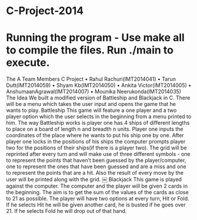 C-Project-2014
==============
Running the program -
Use make all to compile the files. Run ./main to execute.
==============
The A Team
Members
C Project
• Rahul Rachuri(IMT2014041)
• Tarun Dutt(IMT2014059)
• Shyam Kb(IMT2014050)
• Ankita Victor(IMT2014005)
• AnshumaanAgrawal(IMT2014007) 
• Mounika Neerukonda(IMT2014035)
The Idea
We built a modified version of Battleship and Blackjack in C.
There will be a menu which takes the user input and opens the game that he wants to play.
Battleship
This game will feature a one player and a two player option which the user selects in the beginning from a menu printed to him.
The way Battleship works is player one has 4 ships of different lengths to place on a board of length n and breadth n units. Player one inputs the coordinates of the place where he wants to put his ship one by one. After player one locks in the positions of his ships the computer prompts player two for the positions of their ships(if there is a player two).
The grid will be reprinted after every turn and will make use of three different symbols - one to represent the points that haven’t been guessed by the player/computer, one to represent the ones that have been guessed and are a miss and one to represent the points that are a hit.
Also the result of every move by the user will be printed along with the grid.
￼
Blackjack
This game is played against the computer. The computer and the player will be given 2 cards in the beginning.
The aim is to get the sum of the values of the cards as close to 21 as possible.
The player will have two options at every turn, Hit or Fold.
If he selects Hit he will be given another card, he is busted if he goes over 21.
If he selects Fold he will drop out of that hand.
